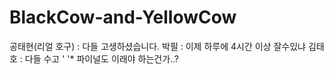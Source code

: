 # BlackCow-and-YellowCow
공태현(리얼 호구) : 다들 고생하셨습니다.
박필 : 이제 하루에 4시간 이상 잘수있냐 
김태호 : 다들 수고 ' '* 파이널도 이래야 하는건가..?
